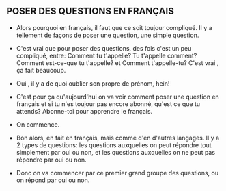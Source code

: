 POSER DES QUESTIONS EN FRANÇAIS
-----------------

* Alors pourquoi en français, il faut que ce soit toujour compliqué. Il y a tellement de façons de poser une question, une simple question.
* C'est vrai que pour poser des questions, des fois c'est un peu compliqué, entre: Comment tu t'appelle? Tu t'appelle comment? Comment est-ce-que tu t'appelle? et Comment t'appelle-tu? C'est vrai , ça fait beaucoup.
* Oui , il y a de quoi oublier son propre de prénom, hein!
* C'est pour ça qu'aujourd'hui on va voir comment poser une question en français et si tu n'es toujour pas encore abonné, qu'est ce que tu attends? Abonne-toi pour apprendre le français.
* On commence.

* Bon alors, en fait en français, mais comme d'en d'autres langages. Il y a 2 types de questions: les questions auxquelles on peut répondre tout simplement par oui ou non, et les questions auxquelles on ne peut pas répondre par oui ou non.
* Donc on va commencer par ce premier grand groupe des questions, ou on répond par oui ou non. 
